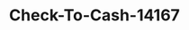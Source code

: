---
f_zip-code: 97330
f_state-code: OR
title: Check-To-Cash-14167
f_phone: 541-753-2222
f_city-only: Corvallis
f_address: 1420 Northwest 9Th Street # A Corvallis
f_location-unique-id: '14167'
slug: check-to-cash-14167
updated-on: '2024-05-30T13:46:58.046Z'
created-on: '2024-05-30T13:36:59.803Z'
published-on: '2024-05-30T13:54:32.469Z'
f_city-state: cms/city/corvallis-or.md
f_company: cms/company/check-to-cash.md
f_state: cms/state/oregon.md
layout: '[payday-loan].html'
tags: payday-loan
---
